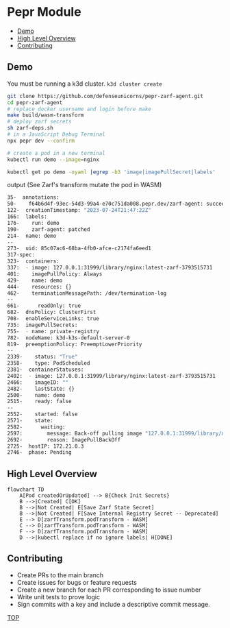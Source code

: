 # Pepr Module

- [Demo](#demo)
- [High Level Overview](#high-level-overview)
- [Contributing](#contributing)


## Demo 
You must be running a k3d cluster. `k3d cluster create`  

```bash
git clone https://github.com/defenseunicorns/pepr-zarf-agent.git
cd pepr-zarf-agent
# replace docker username and login before make
make build/wasm-transform
# deploy zarf secrets
sh zarf-deps.sh
# in a JavaScript Debug Terminal
npx pepr dev --confirm

# create a pod in a new terminal
kubectl run demo --image=nginx

kubectl get po demo -oyaml |egrep -b3 'image|imagePullSecret|labels'
```

output (See Zarf's transform mutate the pod in WASM)

```bash
35-  annotations:
50-    f64b6d4f-93ec-54d3-99a4-e70c751da008.pepr.dev/zarf-agent: succeeded
122-  creationTimestamp: "2023-07-24T21:47:22Z"
166:  labels:
176-    run: demo
190-    zarf-agent: patched
214-  name: demo
--
273-  uid: 85c07ac6-68ba-4fb0-afce-c2174fa6eed1
317-spec:
323-  containers:
337:  - image: 127.0.0.1:31999/library/nginx:latest-zarf-3793515731
401:    imagePullPolicy: Always
429-    name: demo
444-    resources: {}
462-    terminationMessagePath: /dev/termination-log
--
661-      readOnly: true
682-  dnsPolicy: ClusterFirst
708-  enableServiceLinks: true
735:  imagePullSecrets:
755-  - name: private-registry
782-  nodeName: k3d-k3s-default-server-0
819-  preemptionPolicy: PreemptLowerPriority
--
2339-    status: "True"
2358-    type: PodScheduled
2381-  containerStatuses:
2402:  - image: 127.0.0.1:31999/library/nginx:latest-zarf-3793515731
2466:    imageID: ""
2482-    lastState: {}
2500-    name: demo
2515-    ready: false
--
2552-    started: false
2571-    state:
2582-      waiting:
2597:        message: Back-off pulling image "127.0.0.1:31999/library/nginx:latest-zarf-3793515731"
2692-        reason: ImagePullBackOff
2725-  hostIP: 172.21.0.3
2746-  phase: Pending
```





## High Level Overview

```mermaid
flowchart TD
    A[Pod createdOrUpdated] --> B{Check Init Secrets}
    B -->|Created| C[OK]
    B -->|Not Created| E[Save Zarf State Secret]
    B -->|Not Created| F[Save Internal Registry Secret -- Deprecated]
    E --> D[zarfTransform.podTransform - WASM]
    C --> D[zarfTransform.podTransform - WASM]
    F --> D[zarfTransform.podTransform - WASM]
    D -->|kubectl replace if no ignore labels| H[DONE]

```

## Contributing

- Create PRs to the main branch
- Create issues for bugs or feature requests
- Create a new branch for each PR corresponding to issue number 
- Write unit tests to prove logic
- Sign commits with a key and include a descriptive commit message.


[TOP](#pepr-module)

